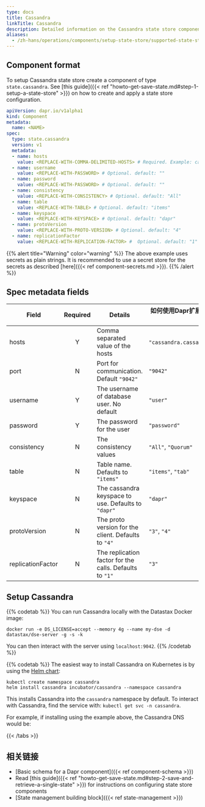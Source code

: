 ```yaml
---
type: docs
title: Cassandra
linkTitle: Cassandra
description: Detailed information on the Cassandra state store component
aliases:
  - /zh-hans/operations/components/setup-state-store/supported-state-stores/setup-cassandra/
---
```


## Component format

To setup Cassandra state store create a component of type `state.cassandra`. See [this guide]({{< ref "howto-get-save-state.md#step-1-setup-a-state-store" >}}) on how to create and apply a state store configuration.

```yaml
apiVersion: dapr.io/v1alpha1
kind: Component
metadata:
  name: <NAME>
spec:
  type: state.cassandra
  version: v1
  metadata:
  - name: hosts
    value: <REPLACE-WITH-COMMA-DELIMITED-HOSTS> # Required. Example: cassandra.cassandra.svc.cluster.local
  - name: username
    value: <REPLACE-WITH-PASSWORD> # Optional. default: ""
  - name: password
    value: <REPLACE-WITH-PASSWORD> # Optional. default: ""
  - name: consistency
    value: <REPLACE-WITH-CONSISTENCY> # Optional. default: "All"
  - name: table
    value: <REPLACE-WITH-TABLE> # Optional. default: "items"
  - name: keyspace
    value: <REPLACE-WITH-KEYSPACE> # Optional. default: "dapr"
  - name: protoVersion
    value: <REPLACE-WITH-PROTO-VERSION> # Optional. default: "4"
  - name: replicationFactor
    value: <REPLACE-WITH-REPLICATION-FACTOR> #  Optional. default: "1"
```

{{% alert title="Warning" color="warning" %}}
The above example uses secrets as plain strings. It is recommended to use a secret store for the secrets as described [here]({{< ref component-secrets.md >}}).
{{% /alert %}}

## Spec metadata fields

| Field             | Required | Details                                                 | 如何使用Dapr扩展来开发和运行Dapr应用程序                   |
| ----------------- | :------: | ------------------------------------------------------- | ------------------------------------------ |
| hosts             |     Y    | Comma separated value of the hosts                      | `"cassandra.cassandra.svc.cluster.local"`. |
| port              |     N    | Port for communication. Default `"9042"`                | `"9042"`                                   |
| username          |     Y    | The username of database user. No default               | `"user"`                                   |
| password          |     Y    | The password for the user                               | `"password"`                               |
| consistency       |     N    | The consistency values                                  | `"All"`, `"Quorum"`                        |
| table             |     N    | Table name. Defaults to `"items"`                       | `"items"`, `"tab"`                         |
| keyspace          |     N    | The cassandra keyspace to use. Defaults to `"dapr"`     | `"dapr"`                                   |
| protoVersion      |     N    | The proto version for the client. Defaults to `"4"`     | `"3"`, `"4"`                               |
| replicationFactor |     N    | The replication factor for the calls. Defaults to `"1"` | `"3"`                                      |

## Setup Cassandra



{{% codetab %}}
You can run Cassandra locally with the Datastax Docker image:

```
docker run -e DS_LICENSE=accept --memory 4g --name my-dse -d datastax/dse-server -g -s -k
```

You can then interact with the server using `localhost:9042`.
{{% /codetab %}}

{{% codetab %}}
The easiest way to install Cassandra on Kubernetes is by using the [Helm chart](https://github.com/helm/charts/tree/master/incubator/cassandra):

```
kubectl create namespace cassandra
helm install cassandra incubator/cassandra --namespace cassandra
```

This installs Cassandra into the `cassandra` namespace by default.
To interact with Cassandra, find the service with: `kubectl get svc -n cassandra`.

For example, if installing using the example above, the Cassandra DNS would be:



{{< /tabs >}}

## 相关链接

- [Basic schema for a Dapr component]({{< ref component-schema >}})
- Read [this guide]({{< ref "howto-get-save-state.md#step-2-save-and-retrieve-a-single-state" >}}) for instructions on configuring state store components
- [State management building block]({{< ref state-management >}})
